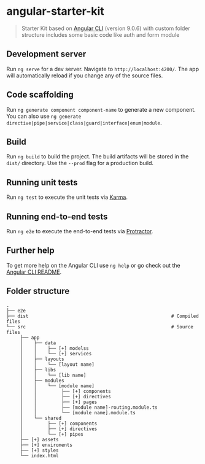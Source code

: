 # angular-starter-kit

> Starter Kit based on [Angular CLI](https://github.com/angular/angular-cli) (version 9.0.6) with custom folder structure includes some basic code like auth and form module

## Development server

Run `ng serve` for a dev server. Navigate to `http://localhost:4200/`. The app will automatically reload if you change any of the source files.

## Code scaffolding

Run `ng generate component component-name` to generate a new component. You can also use `ng generate directive|pipe|service|class|guard|interface|enum|module`.

## Build

Run `ng build` to build the project. The build artifacts will be stored in the `dist/` directory. Use the `--prod` flag for a production build.

## Running unit tests

Run `ng test` to execute the unit tests via [Karma](https://karma-runner.github.io).

## Running end-to-end tests

Run `ng e2e` to execute the end-to-end tests via [Protractor](http://www.protractortest.org/).

## Further help

To get more help on the Angular CLI use `ng help` or go check out the [Angular CLI README](https://github.com/angular/angular-cli/blob/master/README.md).

## Folder structure
    .
    ├── e2e
    ├── dist                                                    # Compiled files
    └── src                                                     # Source files
         ├── app
         │    ├── data
         │    │    ├── [+] modelss
         │    │    └── [+] services
         │    ├── layouts
         │    │    └── [layout name]
         │    ├── libs
         │    │    └── [lib name]
         │    ├── modules
         │    │    └── [module name]
         │    │         ├── [+] components
         │    │         ├── [+] directives
         │    │         ├── [+] pages
         │    │         ├── [module name]-routing.module.ts
         │    │         └── [module name].module.ts 
         │    └── shared
         │         ├── [+] components
         │         ├── [+] directives
         │         └── [+] pipes
         ├── [+] assets
         ├── [+] enviroments
         ├── [+] styles
         └── index.html
